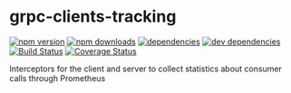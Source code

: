 # grpc-clients-tracking

[![npm version](https://badge.fury.io/js/grpc-clients-tracking.svg)](https://www.npmjs.com/package/grpc-clients-tracking)
[![npm downloads](https://img.shields.io/npm/dt/grpc-clients-tracking.svg)](https://www.npmjs.com/package/grpc-clients-tracking)
[![dependencies](https://img.shields.io/david/litichevskiydv/grpc-clients-tracking.svg)](https://www.npmjs.com/package/grpc-clients-tracking)
[![dev dependencies](https://img.shields.io/david/dev/litichevskiydv/grpc-clients-tracking.svg)](https://www.npmjs.com/package/grpc-clients-tracking)
[![Build Status](https://travis-ci.org/litichevskiydv/grpc-clients-tracking.svg?branch=master)](https://travis-ci.org/litichevskiydv/grpc-clients-tracking)
[![Coverage Status](https://coveralls.io/repos/github/litichevskiydv/grpc-clients-tracking/badge.svg?branch=master)](https://coveralls.io/github/litichevskiydv/grpc-clients-tracking?branch=master)

Interceptors for the client and server to collect statistics about consumer calls through Prometheus
